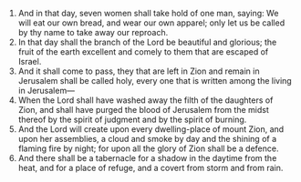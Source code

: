 1. And in that day, seven women shall take hold of one man, saying: We will eat our own bread, and wear our own apparel; only let us be called by thy name to take away our reproach.
2. In that day shall the branch of the Lord be beautiful and glorious; the fruit of the earth excellent and comely to them that are escaped of Israel.
3. And it shall come to pass, they that are left in Zion and remain in Jerusalem shall be called holy, every one that is written among the living in Jerusalem—
4. When the Lord shall have washed away the filth of the daughters of Zion, and shall have purged the blood of Jerusalem from the midst thereof by the spirit of judgment and by the spirit of burning.
5. And the Lord will create upon every dwelling-place of mount Zion, and upon her assemblies, a cloud and smoke by day and the shining of a flaming fire by night; for upon all the glory of Zion shall be a defence.
6. And there shall be a tabernacle for a shadow in the daytime from the heat, and for a place of refuge, and a covert from storm and from rain.
